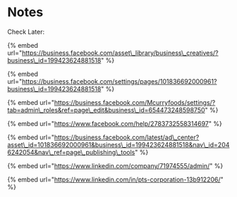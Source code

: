 # Notes

Check Later:

{% embed url="https://business.facebook.com/asset\_library/business\_creatives/?business\_id=199423624881518" %}

{% embed url="https://business.facebook.com/settings/pages/101836692000961?business\_id=199423624881518" %}

{% embed url="https://business.facebook.com/Mcurryfoods/settings/?tab=admin\_roles&ref=page\_edit&business\_id=654473248598750" %}

{% embed url="https://www.facebook.com/help/2783732558314697" %}

{% embed url="https://business.facebook.com/latest/ad\_center?asset\_id=101836692000961&business\_id=199423624881518&nav\_id=2046242054&nav\_ref=page\_publishing\_tools" %}

{% embed url="https://www.linkedin.com/company/71974555/admin/" %}

{% embed url="https://www.linkedin.com/in/pts-corporation-13b912206/" %}



